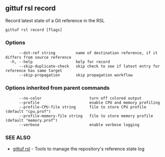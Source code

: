 ## gittuf rsl record

Record latest state of a Git reference in the RSL

```
gittuf rsl record [flags]
```

### Options

```
      --dst-ref string         name of destination reference, if it differs from source reference
  -h, --help                   help for record
      --skip-duplicate-check   skip check to see if latest entry for reference has same target
      --skip-propagation       skip propagation workflow
```

### Options inherited from parent commands

```
      --no-color                     turn off colored output
      --profile                      enable CPU and memory profiling
      --profile-CPU-file string      file to store CPU profile (default "cpu.prof")
      --profile-memory-file string   file to store memory profile (default "memory.prof")
      --verbose                      enable verbose logging
```

### SEE ALSO

* [gittuf rsl](gittuf_rsl.md)	 - Tools to manage the repository's reference state log

